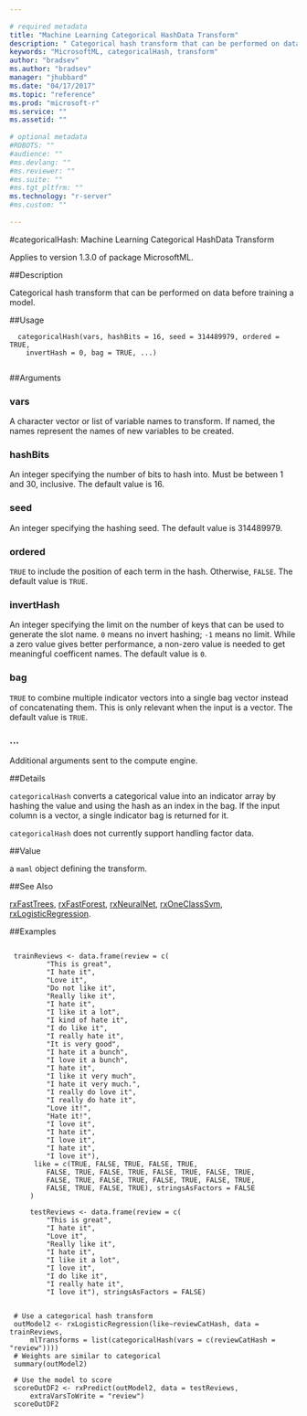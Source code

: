 ```yaml
--- 
 
# required metadata 
title: "Machine Learning Categorical HashData Transform" 
description: " Categorical hash transform that can be performed on data before  training a model. " 
keywords: "MicrosoftML, categoricalHash, transform" 
author: "bradsev"
ms.author: "bradsev" 
manager: "jhubbard" 
ms.date: "04/17/2017" 
ms.topic: "reference" 
ms.prod: "microsoft-r" 
ms.service: "" 
ms.assetid: "" 
 
# optional metadata 
#ROBOTS: "" 
#audience: "" 
#ms.devlang: "" 
#ms.reviewer: "" 
#ms.suite: "" 
#ms.tgt_pltfrm: "" 
ms.technology: "r-server" 
#ms.custom: "" 
 
--- 
```

 
 
 
 
 #categoricalHash: Machine Learning Categorical HashData Transform

 Applies to version 1.3.0 of package MicrosoftML.
 
 ##Description
 
Categorical hash transform that can be performed on data before 
training a model.
 
 
 ##Usage

```   
  categoricalHash(vars, hashBits = 16, seed = 314489979, ordered = TRUE,
    invertHash = 0, bag = TRUE, ...)
 
```
 
 ##Arguments

   
  
 ### vars
 A character vector or list of variable names to transform. If named, the names represent the names of new variables to be created. 
  
  
  
 ### hashBits
 An integer specifying the number of bits to hash into.  Must be between 1 and 30, inclusive. The default value is 16. 
  
  
  
 ### seed
 An integer specifying the hashing seed. The default value is 314489979. 
  
  
  
 ### ordered
 `TRUE` to include the position of each term in the  hash. Otherwise, `FALSE`. The default value is `TRUE`. 
  
  
  
 ### invertHash
 An integer specifying the limit on the number of keys  that can be used to generate the slot name. `0` means no invert  hashing; `-1` means no limit. While a zero value gives better  performance, a non-zero value is needed to get meaningful coefficent names. The default value is `0`. 
  
  
  
 ### bag
 `TRUE` to combine multiple indicator vectors into a single  bag vector instead of concatenating them. This is only relevant when the  input is a vector. The default value is `TRUE`. 
  
  
  
 ###  ...
 Additional arguments sent to the compute engine. 
  
 
 
 ##Details
 
`categoricalHash` converts a categorical value into an indicator
array by hashing the value and using the hash as an index in the bag.  If
the input column is a vector, a single indicator bag is returned for it.

`categoricalHash` does not currently support handling factor data.
 
 
 ##Value
 
a `maml` object defining the transform.
 

 


 
 
 ##See Also
 
[rxFastTrees](rxfasttrees.md), [rxFastForest](rxfastforest.md),
[rxNeuralNet](rxneuralnet.md), [rxOneClassSvm](rxoneclasssvm.md),
[rxLogisticRegression](rxlogisticregression.md).
   
 ##Examples

 ```
   
  trainReviews <- data.frame(review = c( 
          "This is great",
          "I hate it",
          "Love it",
          "Do not like it",
          "Really like it",
          "I hate it",
          "I like it a lot",
          "I kind of hate it",
          "I do like it",
          "I really hate it",
          "It is very good",
          "I hate it a bunch",
          "I love it a bunch",
          "I hate it",
          "I like it very much",
          "I hate it very much.",
          "I really do love it",
          "I really do hate it",
          "Love it!",
          "Hate it!",
          "I love it",
          "I hate it",
          "I love it",
          "I hate it",
          "I love it"),
       like = c(TRUE, FALSE, TRUE, FALSE, TRUE,
          FALSE, TRUE, FALSE, TRUE, FALSE, TRUE, FALSE, TRUE,
          FALSE, TRUE, FALSE, TRUE, FALSE, TRUE, FALSE, TRUE, 
          FALSE, TRUE, FALSE, TRUE), stringsAsFactors = FALSE
      )
  
      testReviews <- data.frame(review = c(
          "This is great",
          "I hate it",
          "Love it",
          "Really like it",
          "I hate it",
          "I like it a lot",
          "I love it",
          "I do like it",
          "I really hate it",
          "I love it"), stringsAsFactors = FALSE)
  
    
  # Use a categorical hash transform
  outModel2 <- rxLogisticRegression(like~reviewCatHash, data = trainReviews, 
      mlTransforms = list(categoricalHash(vars = c(reviewCatHash = "review"))))
  # Weights are similar to categorical
  summary(outModel2)
  
  # Use the model to score
  scoreOutDF2 <- rxPredict(outModel2, data = testReviews, 
      extraVarsToWrite = "review")
  scoreOutDF2
 
```
 
 
